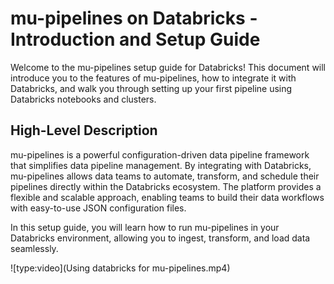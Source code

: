 # mu-pipelines on Databricks - Introduction and Setup Guide

Welcome to the mu-pipelines setup guide for Databricks! This document will introduce you to the features of mu-pipelines, how to integrate it with Databricks, and walk you through setting up your first pipeline using Databricks notebooks and clusters.

## High-Level Description
mu-pipelines is a powerful configuration-driven data pipeline framework that simplifies data pipeline management. By integrating with Databricks, mu-pipelines allows data teams to automate, transform, and schedule their pipelines directly within the Databricks ecosystem. The platform provides a flexible and scalable approach, enabling teams to build their data workflows with easy-to-use JSON configuration files.

In this setup guide, you will learn how to run mu-pipelines in your Databricks environment, allowing you to ingest, transform, and load data seamlessly.

![type:video](Using databricks for mu-pipelines.mp4)

